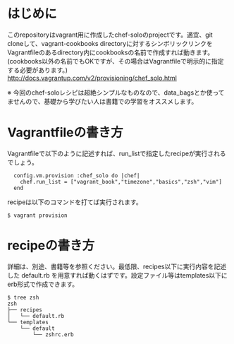 # はじめに

このrepositoryはvagrant用に作成したchef-soloのprojectです。適宜、git cloneして、vagrant-cookbooks directoryに対するシンボリックリンクをVagrantfileのあるdirectory内にcookbooksの名前で作成すれば動きます。(cookbooks以外の名前でもOKですが、その場合はVagrantfileで明示的に指定する必要があります。)
http://docs.vagrantup.com/v2/provisioning/chef_solo.html

※ 今回のchef-soloレシピは超絶シンプルなものなので、data_bagsとか使ってませんので、基礎から学びたい人は書籍での学習をオススメします。

# Vagrantfileの書き方

Vagrantfileで以下のように記述すれば、run_listで指定したrecipeが実行されるでしょう。

```
  config.vm.provision :chef_solo do |chef|
    chef.run_list = ["vagrant_book","timezone","basics","zsh","vim"]
  end
```

recipeは以下のコマンドを打てば実行されます。

```
$ vagrant provision
```


# recipeの書き方

詳細は、別途、書籍等を参照ください。最低限、recipes以下に実行内容を記述した default.rb を用意すれば動くはずです。設定ファイル等はtemplates以下にerb形式で作成できます。

```zshのrecipeのdirectory構成
$ tree zsh
zsh
├── recipes
│   └── default.rb
└── templates
    └── default
        └── zshrc.erb
```
